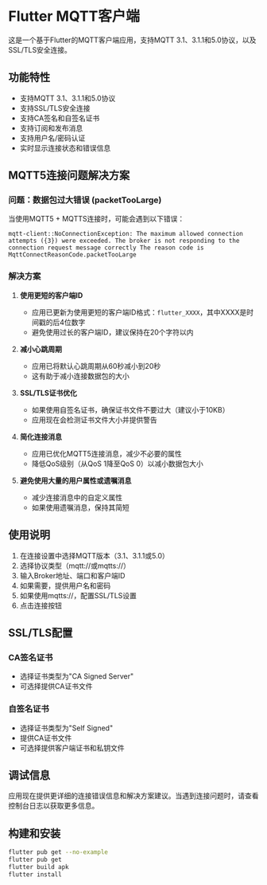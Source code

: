 # Flutter MQTT客户端

这是一个基于Flutter的MQTT客户端应用，支持MQTT 3.1、3.1.1和5.0协议，以及SSL/TLS安全连接。

## 功能特性

- 支持MQTT 3.1、3.1.1和5.0协议
- 支持SSL/TLS安全连接
- 支持CA签名和自签名证书
- 支持订阅和发布消息
- 支持用户名/密码认证
- 实时显示连接状态和错误信息

## MQTT5连接问题解决方案

### 问题：数据包过大错误 (packetTooLarge)

当使用MQTT5 + MQTTS连接时，可能会遇到以下错误：

```
mqtt-client::NoConnectionException: The maximum allowed connection attempts ({3}) were exceeded. The broker is not responding to the connection request message correctly The reason code is MqttConnectReasonCode.packetTooLarge
```

### 解决方案

1. **使用更短的客户端ID**
   - 应用已更新为使用更短的客户端ID格式：`flutter_XXXX`，其中XXXX是时间戳的后4位数字
   - 避免使用过长的客户端ID，建议保持在20个字符以内

2. **减小心跳周期**
   - 应用已将默认心跳周期从60秒减小到20秒
   - 这有助于减小连接数据包的大小

3. **SSL/TLS证书优化**
   - 如果使用自签名证书，确保证书文件不要过大（建议小于10KB）
   - 应用现在会检测证书文件大小并提供警告

4. **简化连接消息**
   - 应用已优化MQTT5连接消息，减少不必要的属性
   - 降低QoS级别（从QoS 1降至QoS 0）以减小数据包大小

5. **避免使用大量的用户属性或遗嘱消息**
   - 减少连接消息中的自定义属性
   - 如果使用遗嘱消息，保持其简短

## 使用说明

1. 在连接设置中选择MQTT版本（3.1、3.1.1或5.0）
2. 选择协议类型（mqtt://或mqtts://）
3. 输入Broker地址、端口和客户端ID
4. 如果需要，提供用户名和密码
5. 如果使用mqtts://，配置SSL/TLS设置
6. 点击连接按钮

## SSL/TLS配置

### CA签名证书

- 选择证书类型为"CA Signed Server"
- 可选择提供CA证书文件

### 自签名证书

- 选择证书类型为"Self Signed"
- 提供CA证书文件
- 可选择提供客户端证书和私钥文件

## 调试信息

应用现在提供更详细的连接错误信息和解决方案建议。当遇到连接问题时，请查看控制台日志以获取更多信息。

## 构建和安装

```bash
flutter pub get --no-example
flutter pub get
flutter build apk
flutter install
```